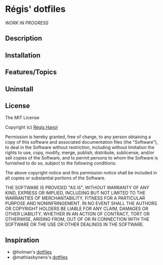 # Régis' dotfiles

*WORK IN PROGRESS*

## Description

## Installation

## Features/Topics

## Uninstall

## License

The MIT License

Copyright (c) [Régis Hanol](http://regishanol.fr)

Permission is hereby granted, free of charge, to any person obtaining a copy
of this software and associated documentation files (the "Software"), to deal
in the Software without restriction, including without limitation the rights
to use, copy, modify, merge, publish, distribute, sublicense, and/or sell
copies of the Software, and to permit persons to whom the Software is
furnished to do so, subject to the following conditions:

The above copyright notice and this permission notice shall be included in
all copies or substantial portions of the Software.

THE SOFTWARE IS PROVIDED "AS IS", WITHOUT WARRANTY OF ANY KIND, EXPRESS OR
IMPLIED, INCLUDING BUT NOT LIMITED TO THE WARRANTIES OF MERCHANTABILITY,
FITNESS FOR A PARTICULAR PURPOSE AND NONINFRINGEMENT. IN NO EVENT SHALL THE
AUTHORS OR COPYRIGHT HOLDERS BE LIABLE FOR ANY CLAIM, DAMAGES OR OTHER
LIABILITY, WHETHER IN AN ACTION OF CONTRACT, TORT OR OTHERWISE, ARISING FROM,
OUT OF OR IN CONNECTION WITH THE SOFTWARE OR THE USE OR OTHER DEALINGS IN
THE SOFTWARE.

## Inspiration

- @holman's [dotfiles](https://github.com/holman/dotfiles)
- @mathiasbynens's [dotfiles](https://github.com/mathiasbynens/dotfiles)
